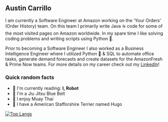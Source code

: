 ## Austin Carrillo

I am currently a Software Engineer at Amazon working on the 'Your Orders' (Order History) team.  On this team I primarily write Java ☕️ code for some of the most visited pages on Amazon worldwide.  In my spare time I like solving coding problems and writing scripts using Python 🐍.  

Prior to becoming a Software Engineer I also worked as a Business Intelligence Engineer where I utilized Python 🐍 & SQL to automate office tasks, generate demand forecasts and create datasets for the AmazonFresh & Prime Now teams.  For more details on my career check out my [LinkedIn](https://www.linkedin.com/in/austin-g-carrillo/)!

### Quick random facts
- 📖 I'm currently reading: **I, Robot**
- 🥋 I'm a Jiu Jitsu Blue Belt
- 🥊 I enjoy Muay Thai
- 🐶 I have a American Stafforshire Terrier named Hugo

[![Top Langs](https://github-readme-stats.vercel.app/api/top-langs/?username=acarrillo2&layout=compact&hide=jupyter%20notebook)](https://github.com/acarrillo2)
